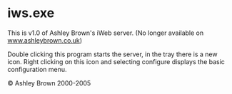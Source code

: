 # iws.exe
This is v1.0 of Ashley Brown's iWeb server. (No longer available on www.ashleybrown.co.uk)

Double clicking this program starts the server, in the tray there is a new icon.
Right clicking on this icon and selecting configure displays the basic configuration menu.

© Ashley Brown 2000-2005
